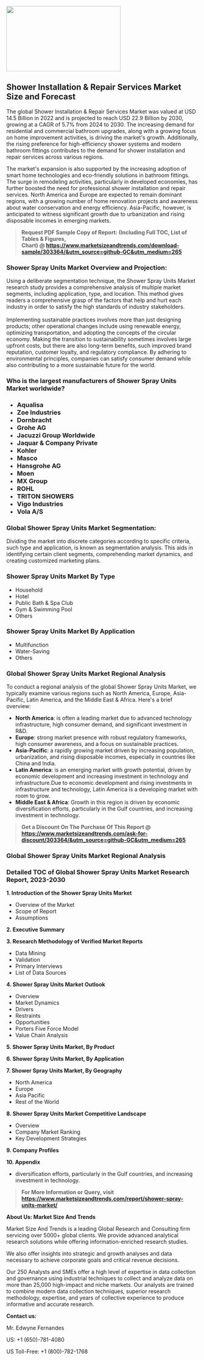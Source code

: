<p><img class="alignnone size-medium wp-image-20088" src="https://ffe5etoiles.com/wp-content/uploads/2024/12/MST1-300x171.png" alt="" width="300" height="171" /></p><h2>Shower Installation & Repair Services Market Size and Forecast</h2><p>The global Shower Installation & Repair Services Market was valued at USD 14.5 Billion in 2022 and is projected to reach USD 22.9 Billion by 2030, growing at a CAGR of 5.7% from 2024 to 2030. The increasing demand for residential and commercial bathroom upgrades, along with a growing focus on home improvement activities, is driving the market's growth. Additionally, the rising preference for high-efficiency shower systems and modern bathroom fittings contributes to the demand for shower installation and repair services across various regions.</p><p>The market's expansion is also supported by the increasing adoption of smart home technologies and eco-friendly solutions in bathroom fittings. The surge in remodeling activities, particularly in developed economies, has further boosted the need for professional shower installation and repair services. North America and Europe are expected to remain dominant regions, with a growing number of home renovation projects and awareness about water conservation and energy efficiency. Asia-Pacific, however, is anticipated to witness significant growth due to urbanization and rising disposable incomes in emerging markets.</p></p><blockquote id="" class=""><strong>Request PDF Sample Copy of Report: (Including Full TOC, List of Tables &amp; Figures, Chart)&nbsp;@&nbsp;<strong><a href="https://www.marketsizeandtrends.com/download-sample/303364/&utm_source=github-GC&utm_medium=265" target="_blank">https://www.marketsizeandtrends.com/download-sample/303364/&utm_source=github-GC&utm_medium=265</a></strong></strong></blockquote><h3 id="" class="">Shower Spray Units Market&nbsp;Overview and Projection:</h3><p id="" class="">Using a deliberate segmentation technique, the Shower Spray Units Market research study provides a comprehensive analysis of multiple market segments, including application, type, and location. This method gives readers a comprehensive grasp of the factors that help and hurt each industry in order to satisfy the high standards of industry stakeholders. <br /> <br />Implementing sustainable practices involves more than just designing products; other operational changes include using renewable energy, optimizing transportation, and adopting the concepts of the circular economy. Making the transition to sustainability sometimes involves large upfront costs, but there are also long-term benefits, such improved brand reputation, customer loyalty, and regulatory compliance. By adhering to environmental principles, companies can satisfy consumer demand while also contributing to a more sustainable future for the world.</p><h3 id="" class="">Who is the largest manufacturers of&nbsp;Shower Spray Units Market worldwide?</h3><h3 class=""><p><ul><li>Aqualisa </li><li> Zoe Industries </li><li> Dornbracht </li><li> Grohe AG </li><li> Jacuzzi Group Worldwide </li><li> Jaquar & Company Private </li><li> Kohler </li><li> Masco </li><li> Hansgrohe AG </li><li> Moen </li><li> MX Group </li><li> ROHL </li><li> TRITON SHOWERS </li><li> Vigo Industries </li><li> Vola A/S</li></ul></p></h3><h3 id="" class="">Global&nbsp;Shower Spray Units Market Segmentation:</h3><p id="" class="">Dividing the market into discrete categories according to specific criteria, such type and application, is known as segmentation analysis. This aids in identifying certain client segments, comprehending market dynamics, and creating customized marketing plans.</p><h3 id="" class="">Shower Spray Units Market&nbsp;By Type</h3><p><p><ul><li>Household</li><li> Hotel</li><li> Public Bath & Spa Club</li><li> Gym & Swimming Pool</li><li> Others</p></li></ul></p></p><h3 id="" class="">Shower Spray Units Market&nbsp;By Application</h3><p class=""><p><ul><li>Multifunction</li><li> Water-Saving</li><li> Others</li></ul></p></p><h3 id="" class="">Global Shower Spray Units Market Regional Analysis</h3><p id="" class="">To conduct a regional analysis of the global Shower Spray Units Market, we typically examine various regions such as North America, Europe, Asia-Pacific, Latin America, and the Middle East &amp; Africa. Here's a brief overview:</p><ul><li><strong>North America</strong>: is often a leading market due to advanced technology infrastructure, high consumer demand, and significant investment in R&amp;D.</li><li><strong>Europe</strong>: strong market presence with robust regulatory frameworks, high consumer awareness, and a focus on sustainable practices.</li><li><strong>Asia-Pacific</strong>: a rapidly growing market driven by increasing population, urbanization, and rising disposable incomes, especially in countries like China and India.</li><li><strong>Latin America</strong>: is an emerging market with growth potential, driven by economic development and increasing investment in technology and infrastructure.Due to economic development and rising investments in infrastructure and technology, Latin America is a developing market with room to grow.</li><li><strong>Middle East &amp; Africa</strong>: Growth in this region is driven by economic diversification efforts, particularly in the Gulf countries, and increasing investment in technology.</li></ul><blockquote id="" class=""><strong>Get a Discount On The Purchase Of This Report @ <strong><a href="https://www.marketsizeandtrends.com/ask-for-discount/303364/&utm_source=github-GC&utm_medium=265" target="_blank">https://www.marketsizeandtrends.com/ask-for-discount/303364/&utm_source=github-GC&utm_medium=265</a></strong></strong></blockquote><h3 id="" class="">Global Shower Spray Units Market Regional Analysis</h3><h3 id="" class="">Detailed TOC of Global Shower Spray Units Market Research Report, 2023-2030</h3><p id="" class=""><strong>1. Introduction of the Shower Spray Units Market</strong></p><ul><li>Overview of the Market</li><li>Scope of Report</li><li>Assumptions</li></ul><p id="" class=""><strong>2. Executive Summary</strong></p><p id="" class=""><strong>3. Research Methodology of Verified Market Reports</strong></p><ul><li>Data Mining</li><li>Validation</li><li>Primary Interviews</li><li>List of Data Sources</li></ul><p id="" class=""><strong>4. Shower Spray Units Market Outlook</strong></p><ul><li>Overview</li><li>Market Dynamics</li><li>Drivers</li><li>Restraints</li><li>Opportunities</li><li>Porters Five Force Model</li><li>Value Chain Analysis</li></ul><p id="" class=""><strong>5. Shower Spray Units Market, By Product</strong></p><p id="" class=""><strong>6. Shower Spray Units Market, By Application</strong></p><p id="" class=""><strong>7. Shower Spray Units Market, By Geography</strong></p><ul><li>North America</li><li>Europe</li><li>Asia Pacific</li><li>Rest of the World</li></ul><p id="" class=""><strong>8. Shower Spray Units Market Competitive Landscape</strong></p><ul><li>Overview</li><li>Company Market Ranking</li><li>Key Development Strategies</li></ul><p id="" class=""><strong>9. Company Profiles</strong></p><p id="" class=""><strong>10. Appendix</strong></p><ul><li>diversification efforts, particularly in the Gulf countries, and increasing investment in technology.</li></ul><blockquote id="" class=""><strong>For More Information or Query, visit <strong><strong><a href="https://www.marketsizeandtrends.com/report/shower-spray-units-market/" target="_blank">https://www.marketsizeandtrends.com/report/shower-spray-units-market/</a></strong></strong></strong></blockquote><p id="" class=""><strong>About Us: Market Size And Trends</strong></p><p id="" class="">Market Size And Trends is a leading Global Research and Consulting firm servicing over 5000+ global clients. We provide advanced analytical research solutions while offering information-enriched research studies.</p><p id="" class="">We also offer insights into strategic and growth analyses and data necessary to achieve corporate goals and critical revenue decisions.</p><p id="" class="">Our 250 Analysts and SMEs offer a high level of expertise in data collection and governance using industrial techniques to collect and analyze data on more than 25,000 high-impact and niche markets. Our analysts are trained to combine modern data collection techniques, superior research methodology, expertise, and years of collective experience to produce informative and accurate research.</p><p id="" class=""><strong>Contact us:</strong></p><p id="" class="">Mr. Edwyne Fernandes</p><p id="" class="">US: +1 (650)-781-4080</p><p id="" class="">US Toll-Free: +1 (800)-782-1768</p>
